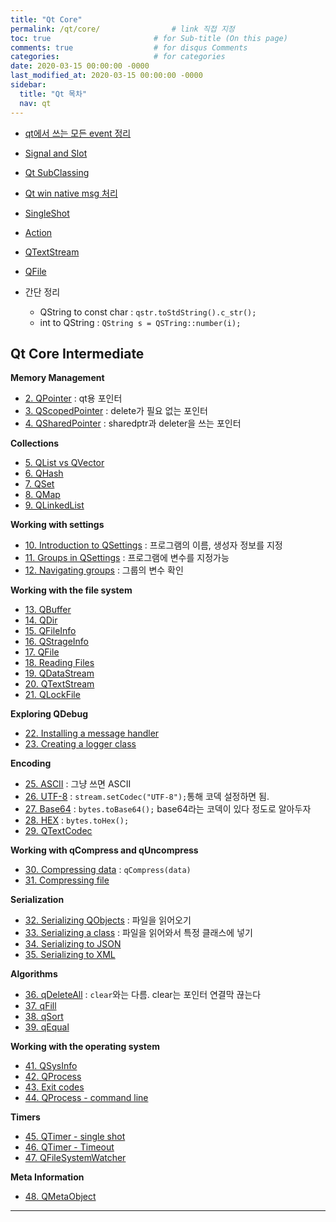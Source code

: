 ```yaml
---
title: "Qt Core"
permalink: /qt/core/                # link 직접 지정
toc: true                       # for Sub-title (On this page)
comments: true                  # for disqus Comments
categories:                     # for categories
date: 2020-03-15 00:00:00 -0000
last_modified_at: 2020-03-15 00:00:00 -0000
sidebar:
  title: "Qt 목차"
  nav: qt
---
```


* [qt에서 쓰는 모든 event 정리](/qt/core/event/)

* [Signal and Slot](https://goodayth.github.io/Qt-signal-slot/)
* [Qt SubClassing](https://goodayth.github.io/Qt-subclassing/)
* [Qt win native msg 처리](https://goodayth.github.io/Qt-native-msg/)
* [SingleShot](https://goodayth.github.io/Qt-singleshot/)
* [Action](https://goodayth.github.io/Qt-action/)
* [QTextStream](https://goodayth.github.io/Qt-qtextstream/)
* [QFile](https://goodayth.github.io/Qt-qfile/)

* 간단 정리
    - QString to const char : `qstr.toStdString().c_str();`
    - int to QString : `QString s = QSTring::number(i);`

## Qt Core Intermediate

**Memory Management**

* [2. QPointer](/qt/core/QPointer/) : qt용 포인터
* [3. QScopedPointer](/qt/core/QScopedPointer/) : delete가 필요 없는 포인터
* [4. QSharedPointer](/qt/core/QScopedPointer/) : sharedptr과 deleter을 쓰는 포인터

**Collections**

* [5. QList vs QVector](/qt/core/QList-QVector/)
* [6. QHash](/qt/core/QHash/)
* [7. QSet](/qt/core/QSet/)
* [8. QMap](/qt/core/QMap/)
* [9. QLinkedList](/qt/core/QLinkedList/)

**Working with settings**

* [10. Introduction to QSettings](/qt/core/QSettings/) : 프로그램의 이름, 생성자 정보를 지정
* [11. Groups in QSettings](/qt/core/Groups-QSettings/) : 프로그램에 변수를 지정가능
* [12. Navigating groups](/qt/core/Navigating-group/) : 그룹의 변수 확인

**Working with the file system**

* [13. QBuffer](/qt/core/QBuffer/)
* [14. QDir](/qt/core/QDir/)
* [15. QFileInfo](/qt/core/QFileInfo/)
* [16. QStrageInfo](/qt/core/QStrageInfo/)
* [17. QFile](/qt/core/QFile/)
* [18. Reading Files](/qt/core/Reading-files/)
* [19. QDataStream](/qt/core/QDataStream/)
* [20. QTextStream](/qt/core/QTextStream/)
* [21. QLockFile](/qt/core/QLockFile/)

**Exploring QDebug**

* [22. Installing a message handler](/qt/core/qdebug-handler/)
* [23. Creating a logger class](/qt/core/qdebug-logger/)

**Encoding**

* [25. ASCII](/qt/core/ascii/) : 그냥 쓰면 ASCII
* [26. UTF-8](/qt/core/utf-8/) : `stream.setCodec("UTF-8");`통해 코덱 설정하면 됨.
* [27. Base64](/qt/core/base-64/) : `bytes.toBase64();` base64라는 코덱이 있다 정도로 알아두자
* [28. HEX](/qt/core/hex/) : `bytes.toHex();`
* [29. QTextCodec](/qt/core/qtextcodec/)

**Working with qCompress and qUncompress**

* [30. Compressing data](/qt/core/compress-data/) : `qCompress(data)`
* [31. Compressing file](/qt/core/compress-file/)

**Serialization**

* [32. Serializing QObjects](/qt/core/serializing-qobject/) : 파일을 읽어오기
* [33. Serializing a class](/qt/core/serializing-class/) : 파일을 읽어와서 특정 클래스에 넣기
* [34. Serializing to JSON](/qt/core/serializing-json/)
* [35. Serializing to XML](/qt/core/serializing-xml/)

**Algorithms**

* [36. qDeleteAll](/qt/core/qdeleteall/) : `clear`와는 다름. clear는 포인터 연결막 끊는다
* [37. qFill](/qt/core/qfill/)
* [38. qSort](/qt/core/qsort/)
* [39. qEqual](/qt/core/qEqual/)

**Working with the operating system**

* [41. QSysInfo](/qt/core/qsysinfo/)
* [42. QProcess](/qt/core/qprocess/)
* [43. Exit codes](/qt/core/exitcodes/)
* [44. QProcess - command line](/qt/core/process-command/)

**Timers**

* [45. QTimer - single shot](/qt/core/single-shot/)
* [46. QTimer - Timeout](/qt/core/timeout/)
* [47. QFileSystemWatcher](/qt/core/QFileSystemWatcher/)

**Meta Information**

* [48. QMetaObject](/qt/core/qmetaobject/)

---